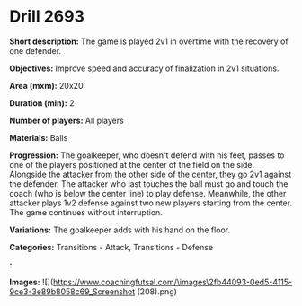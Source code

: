# Drill 2693

**Short description:**
The game is played 2v1 in overtime with the recovery of one defender.

**Objectives:**
Improve speed and accuracy of finalization in 2v1 situations.

**Area (mxm):**
20x20

**Duration (min):**
2

**Number of players:**
All players

**Materials:**
Balls

**Progression:**
The goalkeeper, who doesn't defend with his feet, passes to one of the players positioned at the center of the field on the side. Alongside the attacker from the other side of the center, they go 2v1 against the defender. The attacker who last touches the ball must go and touch the coach (who is below the center line) to play defense. Meanwhile, the other attacker plays 1v2 defense against two new players starting from the center. The game continues without interruption.

**Variations:**
The goalkeeper adds with his hand on the floor.

**Categories:**
Transitions - Attack, Transitions - Defense

**:**


**Images:**
![](https://www.coachingfutsal.com/\images\2fb44093-0ed5-4115-9ce3-3e89b8058c69_Screenshot (208).png)

